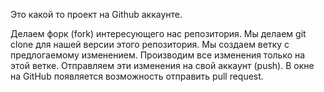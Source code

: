 Это какой то проект на Github аккаунте.


Делаем форк (fork) интересующего нас репозитория.
Мы делаем git clone для нашей версии этого репозитория.
Мы создаем ветку с предлогаемому изменением.
Производим все изменения только на этой ветке.
Отправляем эти изменения на свой аккаунт (push).
В окне на GitHub появляется возможность отправить pull request.